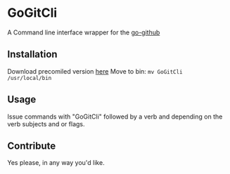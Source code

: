 # GoGitCli
A Command line interface wrapper for the [go-github](https://github.com/google/go-github)

## Installation
Download precomiled version [here](https://example.com)
Move to bin: `mv GoGitCli /usr/local/bin`

## Usage
Issue commands with "GoGitCli" followed by a verb and depending on the verb subjects and or flags.

## Contribute
Yes please, in any way you'd like.